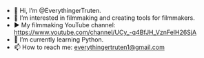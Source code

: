 - 👋 Hi, I’m @EverythingerTruten.
- 👀 I’m interested in filmmaking and creating tools for filmmakers.
- ▶ My filmmaking YouTube channel: https://www.youtube.com/channel/UCy_-q4BfJH_VznFelH26SjA 
- 🌱 I’m currently learning Python.
- 📫 How to reach me: everythingertruten1@gmail.com

<!---
EverythingerTruten/EverythingerTruten is a ✨ special ✨ repository because its `README.md` (this file) appears on your GitHub profile.
You can click the Preview link to take a look at your changes.
--->
